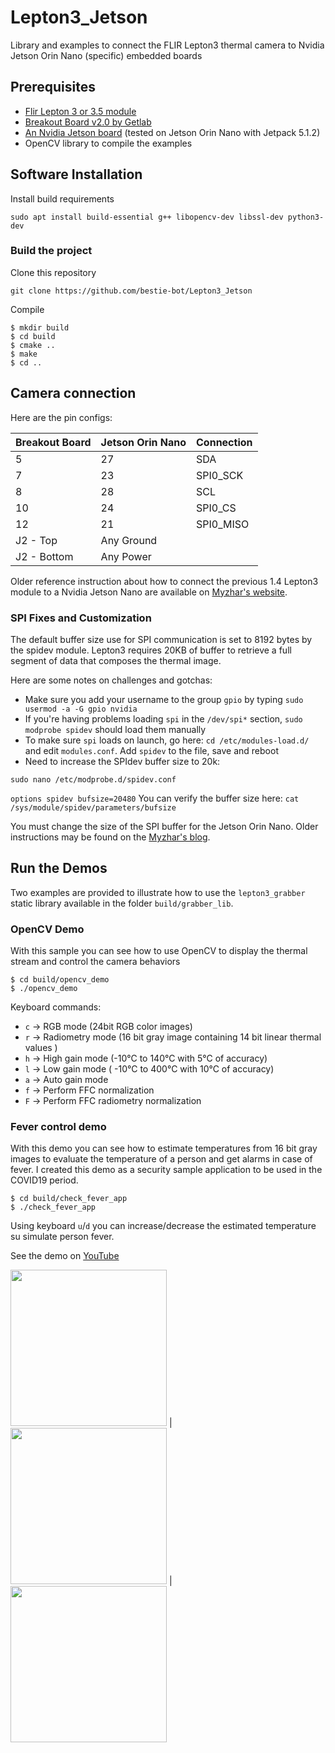 # Lepton3_Jetson

Library and examples to connect the FLIR Lepton3 thermal camera to Nvidia Jetson Orin Nano (specific) embedded boards

## Prerequisites

* [Flir Lepton 3 or 3.5 module](https://www.flir.it/products/lepton/?model=500-0276-01)
* [Breakout Board v2.0 by Getlab](https://www.flir.com/products/lepton-breakout-board-v2.0?vertical=microcam&segment=oem)
* [An Nvidia Jetson board](https://www.nvidia.com/en-us/autonomous-machines/jetson-store/) (tested on Jetson Orin Nano with Jetpack 5.1.2)
* OpenCV library to compile the examples

## Software Installation

Install build requirements

```
sudo apt install build-essential g++ libopencv-dev libssl-dev python3-dev
```

### Build the project

Clone this repository

```
git clone https://github.com/bestie-bot/Lepton3_Jetson
```
   
Compile

```
$ mkdir build
$ cd build
$ cmake ..
$ make
$ cd ..
```

## Camera connection

Here are the pin configs:

| Breakout Board | Jetson Orin Nano | Connection |
|----------|----------|----------|
| 5   | 27   | SDA |
| 7    | 23   | SPI0_SCK |
| 8    | 28   | SCL |
| 10    | 24   | SPI0_CS |
| 12    | 21   | SPI0_MISO |
| J2 - Top    | Any Ground  |
| J2 - Bottom    | Any Power   |

Older reference instruction about how to connect the previous 1.4 Lepton3 module to a Nvidia Jetson Nano are available on [Myzhar's website](https://www.myzhar.com/blog/?p=4500).

### SPI Fixes and Customization

The default buffer size use for SPI communication is set to 8192 bytes by the spidev module. Lepton3 requires 20KB of buffer to retrieve a full segment of data that composes the thermal image.

Here are some notes on challenges and gotchas:
- Make sure you add your username to the group `gpio` by typing `sudo usermod -a -G gpio nvidia`
- If you're having problems loading `spi` in the `/dev/spi*` section, `sudo modprobe spidev` should load them manually
- To make sure `spi` loads on launch, go here: `cd /etc/modules-load.d/` and edit `modules.conf`. Add `spidev` to the file, save and reboot
- Need to increase the SPIdev buffer size to 20k:
```
sudo nano /etc/modprobe.d/spidev.conf
```
`options spidev bufsize=20480`
You can verify the buffer size here:
`cat /sys/module/spidev/parameters/bufsize`

You must change the size of the SPI buffer for the Jetson Orin Nano. Older instructions may be found on the [Myzhar's blog](https://www.myzhar.com/blog/jetson-nano-with-flir-lepton3/#Change_SPI_buffer_size).

## Run the Demos

Two examples are provided to illustrate how to use the `lepton3_grabber` static library available in the folder `build/grabber_lib`.

### OpenCV Demo

With this sample you can see how to use OpenCV to display the thermal stream and control the camera behaviors

```
$ cd build/opencv_demo
$ ./opencv_demo
```

Keyboard commands:
* `c` -> RGB mode (24bit RGB color images)
* `r` -> Radiometry mode (16 bit gray image containing 14 bit linear thermal values )
* `h` -> High gain mode (-10°C to 140°C with 5°C of accuracy)
* `l` -> Low gain mode ( -10°C to 400°C with 10°C of accuracy)
* `a` -> Auto gain mode
* `f` -> Perform FFC normalization
* `F` -> Perform FFC radiometry normalization

### Fever control demo

With this demo you can see how to estimate temperatures from 16 bit gray images to evaluate the temperature of a person and get alarms in case of fever. 
I created this demo as a security sample application to be used in the COVID19 period.

```
$ cd build/check_fever_app
$ ./check_fever_app
```

Using keyboard `u`/`d` you can increase/decrease the estimated temperature su simulate person fever.

See the demo on [YouTube](https://youtu.be/SFStaq--3-U) 

<img src="images/FeverNormal.png" width="250" height="250"> | <img src="images/FeverWarning.png" width="250" height="250"> | <img src="images/FeverAlert.png" width="250" height="250">

    

